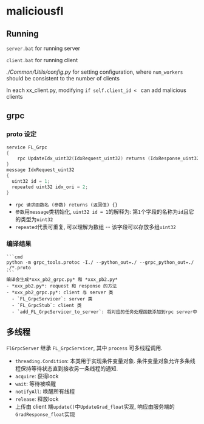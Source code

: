 # maliciousfl


## Running

`server.bat` for running server

`client.bat` for running client

*./Common/Utils/config.py* for setting configuration, where `num_workers` should be consistent to the number of clients

In each xx_client.py, modifying `if self.client_id < ` can add malicious clients

## grpc

### proto 设定

   ```c++
   service FL_Grpc
   {
       rpc UpdateIdx_uint32(IdxRequest_uint32) returns (IdxResponse_uint32){}
   }
   message IdxRequest_uint32
   {
     uint32 id = 1;
     repeated uint32 idx_ori = 2;
   }
   ```
   - `rpc 请求函数名 (参数) returns (返回值) {}`
   - `参数`用`message`类初始化, `uint32 id = 1`的解释为: 第`1`个字段的名称为`id`且它的类型为`uint32`
   - `repeated`代表可重复, 可以理解为数组 -- 该字段可以存放多组`uint32`

### 编译结果

    ```cmd
    python -m grpc_tools.protoc -I./ --python_out=./ --grpc_python_out=./ ./*.proto
    ```
    编译会生成*xxx_pb2_grpc.py* 和 *xxx_pb2.py*
    - *xxx_pb2.py*: request 和 response 的方法
    - *xxx_pb2_grpc.py*: client 与 server 类
      - `FL_GrpcServicer`: server 类
      - `FL_GrpcStub`: client 类
      - `add_FL_GrpcServicer_to_server`: 将对应的任务处理函数添加到rpc server中

## 多线程
`FlGrpcServer` 继承 `FL_GrpcServicer`, 其中 `process` 可多线程调用.
- `threading.Condition`: 本类用于实现条件变量对象. 条件变量对象允许多条线程保持等待状态直到接收另一条线程的通知.
- `acquire`: 获得lock
- `wait`: 等待被唤醒
- `notifyAll`: 唤醒所有线程
- `release`: 释放lock
- 上传由 client 端`update()`中`UpdateGrad_float`实现, 响应由服务端的`GradResponse_float`实现
